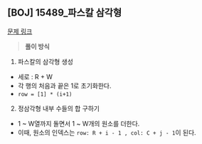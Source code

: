 ## [BOJ] 15489_파스칼 삼각형

[문제 링크](https://www.acmicpc.net/problem/15489)

> **풀이 방식**

1. 파스칼의 삼각형 생성
  - 세로 : R + W
  - 각 행의 처음과 끝은 1로 초기화한다.
  - `row = [1] * (i+1)`

2. 정삼각형 내부 수들의 합 구하기
  - 1 ~ W열까지 돌면서 1 ~ W개의 원소를 더한다.
  - 이때, 원소의 인덱스는 `row: R + i - 1 , col: C + j - 1`이 된다.